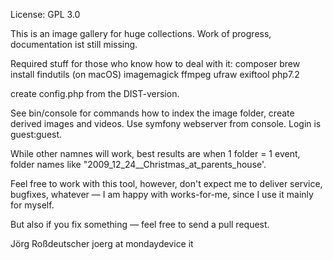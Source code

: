 License: GPL 3.0

This is an image gallery for huge collections. Work of progress, documentation ist still missing.

Required stuff for those who know how to deal with it:
composer
brew install findutils (on macOS)
imagemagick
ffmpeg 
ufraw
exiftool
php7.2

create config.php from the DIST-version.

See bin/console for commands how to index the image folder, create derived images and videos. Use symfony webserver from console. 
Login is guest:guest.

While other namnes will work, best results are when 1 folder = 1 event, folder names like "2009_12_24__Christmas_at_parents_house'.


Feel free to work with this tool, however, don't expect me to deliver service, bugfixes, whatever — I am happy with works-for-me, 
since I use it mainly for myself.

But also if you fix something — feel free to send a pull request.

Jörg Roßdeutscher
joerg at mondaydevice it
